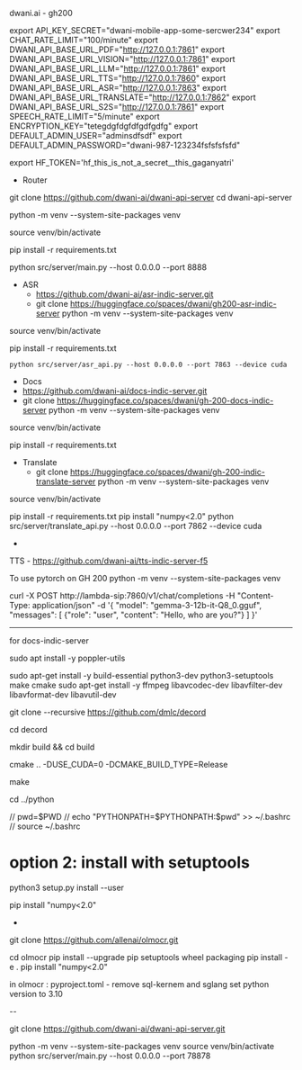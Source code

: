 dwani.ai - gh200


export API_KEY_SECRET="dwani-mobile-app-some-sercwer234"
export CHAT_RATE_LIMIT="100/minute"
export DWANI_API_BASE_URL_PDF="http://127.0.0.1:7861"
export DWANI_API_BASE_URL_VISION="http://127.0.0.1:7861"
export DWANI_API_BASE_URL_LLM="http://127.0.0.1:7861"
export DWANI_API_BASE_URL_TTS="http://127.0.0.1:7860"
export DWANI_API_BASE_URL_ASR="http://127.0.0.1:7863"
export DWANI_API_BASE_URL_TRANSLATE="http://127.0.0.1:7862"
export DWANI_API_BASE_URL_S2S="http://127.0.0.1:7861"
export SPEECH_RATE_LIMIT="5/minute"
export ENCRYPTION_KEY="tetegdgfdgfdfgdfgdfg"
export DEFAULT_ADMIN_USER="adminsdfsdf"
export DEFAULT_ADMIN_PASSWORD="dwani-987-123234fsfsfsfsfd"

export HF_TOKEN='hf_this_is_not_a_secret__this_gaganyatri'

- Router

git clone https://github.com/dwani-ai/dwani-api-server
cd dwani-api-server

python -m venv --system-site-packages venv

source venv/bin/activate

pip install -r requirements.txt


python src/server/main.py --host  0.0.0.0 --port 8888



- ASR 
    - https://github.com/dwani-ai/asr-indic-server.git
    - git clone https://huggingface.co/spaces/dwani/gh200-asr-indic-server
    python -m venv --system-site-packages venv

source venv/bin/activate

pip install -r requirements.txt

    python src/server/asr_api.py --host 0.0.0.0 --port 7863 --device cuda


-  Docs 
  - https://github.com/dwani-ai/docs-indic-server.git
  - git clone https://huggingface.co/spaces/dwani/gh-200-docs-indic-server
python -m venv --system-site-packages venv

source venv/bin/activate

pip install -r requirements.txt

- Translate
  - git clone https://huggingface.co/spaces/dwani/gh-200-indic-translate-server
  python -m venv --system-site-packages venv

source venv/bin/activate

pip install -r requirements.txt
  pip install "numpy<2.0"
python src/server/translate_api.py --host 0.0.0.0 --port 7862 --device cuda



- 
TTS - https://github.com/dwani-ai/tts-indic-server-f5


To use pytorch on GH 200 
python -m venv --system-site-packages venv


curl -X POST http://lambda-sip:7860/v1/chat/completions -H "Content-Type: application/json" -d '{
  "model": "gemma-3-12b-it-Q8_0.gguf",
  "messages": [
    {"role": "user", "content": "Hello, who are you?"}
  ]
}'


---
for docs-indic-server

sudo apt install -y poppler-utils


sudo apt-get install -y build-essential python3-dev python3-setuptools make cmake
sudo apt-get install -y ffmpeg libavcodec-dev libavfilter-dev libavformat-dev libavutil-dev

git clone --recursive https://github.com/dmlc/decord

cd decord

mkdir build && cd build

cmake .. -DUSE_CUDA=0 -DCMAKE_BUILD_TYPE=Release

make

cd ../python


// pwd=$PWD
// echo "PYTHONPATH=$PYTHONPATH:$pwd" >> ~/.bashrc
// source ~/.bashrc
# option 2: install with setuptools
python3 setup.py install --user



pip install "numpy<2.0"


-
git clone  https://github.com/allenai/olmocr.git

cd olmocr
pip install --upgrade pip setuptools wheel packaging
pip install -e .
pip install "numpy<2.0"

in olmocr :  pyproject.toml - remove sql-kernem and sglang
set python version to 3.10
<!--

diff --git a/pyproject.toml b/pyproject.toml
index 0eec834..431216f 100644
--- a/pyproject.toml
+++ b/pyproject.toml
@@ -17,7 +17,7 @@ classifiers = [
 authors = [
     {name = "Allen Institute for Artificial Intelligence", email = "jakep@allenai.org"}
 ]
-requires-python = ">=3.11"git 
+requires-python = ">=3.10"
 dependencies = [
   "cached-path",
   "smart_open",
@@ -50,8 +50,6 @@ Changelog = "https://github.com/allenai/olmocr/blob/main/CHANGELOG.md"
 
 [project.optional-dependencies]
 gpu = [
-    "sgl-kernel==0.0.3.post1",
-    "sglang[all]==0.4.2",
 ]
 
 dev = [
 -->

 --


 git clone https://github.com/dwani-ai/dwani-api-server.git

python -m venv --system-site-packages venv
source venv/bin/activate
python src/server/main.py --host 0.0.0.0 --port 78878